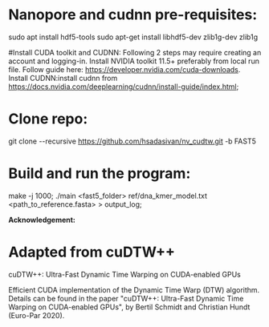 # Nanopore and cudnn pre-requisites:
sudo apt install hdf5-tools
sudo apt-get install libhdf5-dev zlib1g-dev zlib1g

#Install CUDA toolkit and CUDNN:
Following 2 steps may require creating an account and logging-in.
Install NVIDIA toolkit 11.5+ preferably from local run file. Follow guide here: https://developer.nvidia.com/cuda-downloads.
Install CUDNN:install cudnn from https://docs.nvidia.com/deeplearning/cudnn/install-guide/index.html;

# Clone repo:
git clone --recursive https://github.com/hsadasivan/nv_cudtw.git -b FAST5

# Build and run the program:

make -j 1000;
./main <fast5_folder>  ref/dna_kmer_model.txt <path_to_reference.fasta> > output_log;


**Acknowledgement:**


# Adapted from cuDTW++
cuDTW++: Ultra-Fast Dynamic Time Warping on CUDA-enabled GPUs

Efficient CUDA implementation of the Dynamic Time Warp (DTW) algorithm. Details can be found in the paper "cuDTW++: Ultra-Fast Dynamic Time Warping on CUDA-enabled GPUs", by Bertil Schmidt and Christian Hundt (Euro-Par 2020).
